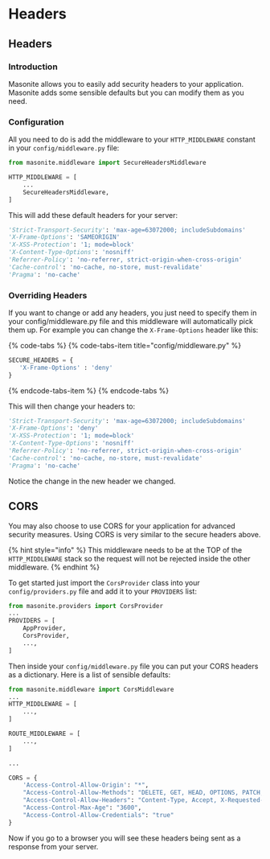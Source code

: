# Headers

## Headers

### Introduction

Masonite allows you to easily add security headers to your application. Masonite adds some sensible defaults but you can modify them as you need.

### Configuration

All you need to do is add the middleware to your `HTTP_MIDDLEWARE` constant in your `config/middleware.py` file:

```python
from masonite.middleware import SecureHeadersMiddleware

HTTP_MIDDLEWARE = [
    ...
    SecureHeadersMiddleware,
]
```

This will add these default headers for your server:

```python
'Strict-Transport-Security': 'max-age=63072000; includeSubdomains'
'X-Frame-Options': 'SAMEORIGIN'
'X-XSS-Protection': '1; mode=block'
'X-Content-Type-Options': 'nosniff'
'Referrer-Policy': 'no-referrer, strict-origin-when-cross-origin'
'Cache-control': 'no-cache, no-store, must-revalidate'
'Pragma': 'no-cache'
```

### Overriding Headers

If you want to change or add any headers, you just need to specify them in your config/middleware.py file and this middleware will automatically pick them up. For example you can change the `X-Frame-Options` header like this:

{% code-tabs %}
{% code-tabs-item title="config/middleware.py" %}
```python
SECURE_HEADERS = {
   'X-Frame-Options' : 'deny'
}
```
{% endcode-tabs-item %}
{% endcode-tabs %}

This will then change your headers to:

```python
'Strict-Transport-Security': 'max-age=63072000; includeSubdomains'
'X-Frame-Options': 'deny'
'X-XSS-Protection': '1; mode=block'
'X-Content-Type-Options': 'nosniff'
'Referrer-Policy': 'no-referrer, strict-origin-when-cross-origin'
'Cache-control': 'no-cache, no-store, must-revalidate'
'Pragma': 'no-cache'
```

Notice the change in the new header we changed.

## CORS

You may also choose to use CORS for your application for advanced security measures. Using CORS is very similar to the secure headers above.

{% hint style="info" %}
This middleware needs to be at the TOP of the `HTTP_MIDDLEWARE` stack so the request will not be rejected inside the other middleware.
{% endhint %}

To get started just import the `CorsProvider` class into your `config/providers.py` file and add it to your `PROVIDERS` list:

```python
from masonite.providers import CorsProvider
...
PROVIDERS = [
    AppProvider,
    CorsProvider,
    ...,
]
```

Then inside your `config/middleware.py` file you can put your CORS headers as a dictionary. Here is a list of sensible defaults:

```python
from masonite.middleware import CorsMiddleware
...
HTTP_MIDDLEWARE = [
    ...,
]

ROUTE_MIDDLEWARE = [
    ...,
]

...

CORS = {
    'Access-Control-Allow-Origin': "*",
    "Access-Control-Allow-Methods": "DELETE, GET, HEAD, OPTIONS, PATCH, POST, PUT",
    "Access-Control-Allow-Headers": "Content-Type, Accept, X-Requested-With",
    "Access-Control-Max-Age": "3600",
    "Access-Control-Allow-Credentials": "true"
}
```

Now if you go to a browser you will see these headers being sent as a response from your server.

